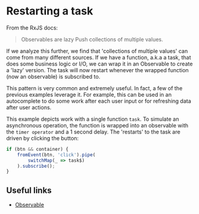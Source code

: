 # Restarting a task

From the RxJS docs:

> Observables are lazy Push collections of multiple values.

If we analyze this further, we find that 'collections of multiple values' can come from many different sources. If we have a function, a.k.a a task, that does some business logic or I/O, we can wrap it in an Observable to create a 'lazy' version. The task will now restart whenever the wrapped function (now an observable) is subscribed to.

This pattern is very common and extremely useful. In fact, a few of the previous examples leverage it. For example, this can be used in an autocomplete to do some work after each user input or for refreshing data after user actions.

This example depicts work with a single function `task`. To simulate an asynchronous operation, the function is wrapped into an observable with the `timer operator` and a 1 second delay. The 'restarts' to the task are driven by clicking the button:

```typescript
if (btn && container) {
    fromEvent(btn, 'click').pipe(
        switchMap(_ => task$)
    ).subscribe();
}
```

## Useful links

- [Observable](https://rxjs.dev/guide/observable)

